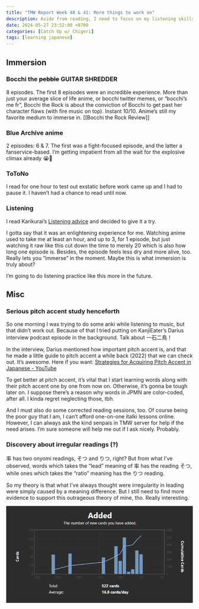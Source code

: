 ```yaml
---
title: "TMW Report Week 40 & 41: More things to work on"
description: Aside from reading, I need to focus on my listening skills and pronunciation
date: 2024-05-27 23:52:00 +0700
categories: [Catch Up w/ Chigeri]
tags: [learning japanese]
---
```

## Immersion
### Bocchi the ~~pebble~~ GUITAR SHREDDER
8 episodes.
The first 8 episodes were an incredible experience. More than just your average slice of life anime, or bocchi twitter memes, or “bocchi’s me fr”, Bocchi the Rock is about the conviction of Bocchi to get past her character flaws (with fire music on top). Instant 10/10. Anime’s still my favorite medium to immerse in.
[[Bocchi the Rock Review]]
### Blue Archive anime
2 episodes: 6 & 7. The first was a fight-focused episode, and the latter a fanservice-based. I’m getting impatient from all the wait for the explosive climax already 😭💢
### ToToNo
I read for one hour to test out exstatic before work came up and I had to pause it. I haven’t had a chance to read until now. 
### Listening
I read Karikurai’s [Listening advice](https://discord.com/channels/617136488840429598/1241459943975157821) and decided to give it a try. 

I gotta say that it was an enlightening experience for me. Watching anime used to take me at least an hour, and up to 3, for 1 episode, but just watching it raw like this cut down the time to merely 20 which is also how long one episode is. Besides, the episode feels less dry and more alive, too. Really lets you “immerse” in the moment. Maybe this is what immersion is truly about?

I’m going to do listening practice like this more in the future.
## Misc

### Serious pitch accent study henceforth
So one morning I was trying to do some anki while listening to music, but that didn’t work out. Because of that I tried putting on KanjiEater’s Darius interview podcast episode in the background. Talk about 一石二鳥！

In the interview, Darius mentioned how important pitch accent is, and that he made a little guide to pitch accent a while back (2022) that we can check out. It’s awesome. Here if you want: 
[Strategies for Acquiring Pitch Accent in Japanese - YouTube](https://www.youtube.com/watch?v=I-dRbTnLmBY)

To get better at pitch accent, it’s vital that I start learning words along with their pitch accent one by one from now on. Otherwise, it’s gonna be tough later on. I suppose there’s a reason why words in JPMN are color-coded, after all. I kinda regret neglecting those, tbh.

And I must also do some corrected reading sessions, too. Of course being the poor guy that I am, I can’t afford one-on-one italki lessons online. However, I can always ask the kind senpais in TMW server for help if the need arises. I’m sure someone will help me out if I ask nicely. Probably.
### Discovery about irregular readings (?)
率 has two onyomi readings, そつ and りつ, right? But from what I’ve observed, words which takes the “lead” meaning of 率 has the reading そつ, while ones which takes the “ratio” meaning has the りつ reading.

So my theory is that what I’ve always thought were irregularity in leading were simply caused by a meaning difference. But I still need to find more evidence to support this outrageous theory of mine, tho. Really interesting.

![Stat1](assets/img/1_AnkiCardAdded.png)
